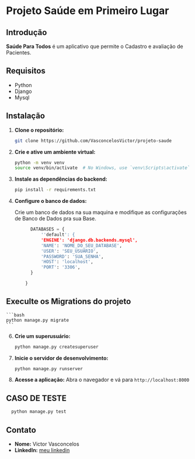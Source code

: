 # Projeto Saúde em Primeiro Lugar


## Introdução

**Saúde Para Todos** é um aplicativo que permite o Cadastro e avaliação de Pacientes.

## Requisitos

- Python 
- Django 
- Mysql

## Instalação

1. **Clone o repositório:**
    ```bash
    git clone https://github.com/VasconcelosVictor/projeto-saude
    ```

2. **Crie e ative um ambiente virtual:**

    ```bash
    python -m venv venv
    source venv/bin/activate  # No Windows, use `venv\Scripts\activate`
    ```

4. **Instale as dependências do backend:**
    ```bash
    pip install -r requirements.txt
    ```

5. **Configure o banco de dados:**

    Crie um banco de dados na sua maquina e modifique as configurações de Banco de Dados pra sua Base.
    ```python
          DATABASES = {
              ''default': {
              'ENGINE': 'django.db.backends.mysql',  
              'NAME': 'NOME_DO_SEU_DATABASE',               
              'USER': 'SEU_USUÁRIO',                     
              'PASSWORD': 'SUA_SENHA',                  
              'HOST': 'localhost',                   
              'PORT': '3306',                      
          }
    
        }
    
     ```
## Execulte os Migrations do projeto 
    ```bash
    python manage.py migrate
    ```

6. **Crie um superusuário:**
    ```bash
    python manage.py createsuperuser
    ```

7. **Inicie o servidor de desenvolvimento:**
    ```bash
    python manage.py runserver
    ```

8. **Acesse a aplicação:**
    Abra o navegador e vá para `http://localhost:8000`



## CASO DE TESTE 
  ```bash
    python manage.py test 
  ```



## Contato

- **Nome:** Victor Vasconcelos
- **LinkedIn:** [meu linkedin](https://www.linkedin.com/in/victor-vasconcelos-barbosa/)




